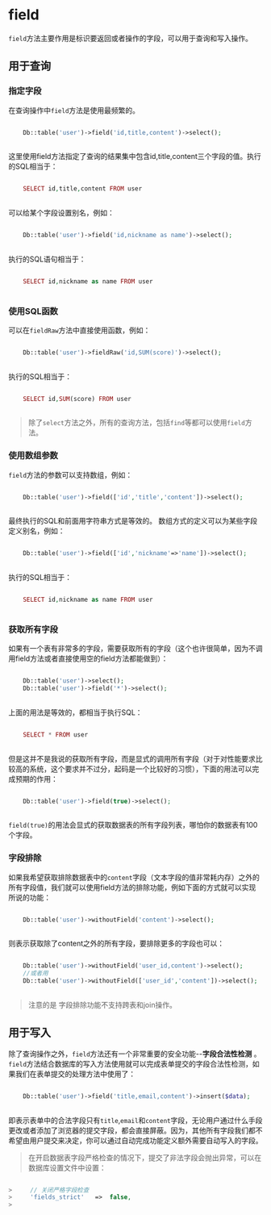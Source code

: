 # field

`field`方法主要作用是标识要返回或者操作的字段，可以用于查询和写入操作。
## 用于查询
### 指定字段
在查询操作中`field`方法是使用最频繁的。
```php

    Db::table('user')->field('id,title,content')->select();
    

```
这里使用field方法指定了查询的结果集中包含id,title,content三个字段的值。执行的SQL相当于：
```php

    SELECT id,title,content FROM user
    

```
可以给某个字段设置别名，例如：
```php

    Db::table('user')->field('id,nickname as name')->select();
    

```
执行的SQL语句相当于：
```php

    SELECT id,nickname as name FROM user
    

```
### 使用SQL函数
可以在`fieldRaw`方法中直接使用函数，例如：
```php

    Db::table('user')->fieldRaw('id,SUM(score)')->select();
    

```
执行的SQL相当于：
```php

    SELECT id,SUM(score) FROM user
    

```
> 除了`select`方法之外，所有的查询方法，包括`find`等都可以使用`field`方法。
### 使用数组参数
`field`方法的参数可以支持数组，例如：
```php

    Db::table('user')->field(['id','title','content'])->select();
    

```
最终执行的SQL和前面用字符串方式是等效的。
数组方式的定义可以为某些字段定义别名，例如：
```php

    Db::table('user')->field(['id','nickname'=>'name'])->select();
    

```
执行的SQL相当于：
```php

    SELECT id,nickname as name FROM user
    

```
### 获取所有字段
如果有一个表有非常多的字段，需要获取所有的字段（这个也许很简单，因为不调用field方法或者直接使用空的field方法都能做到）：
```php

    Db::table('user')->select();
    Db::table('user')->field('*')->select();
    

```
上面的用法是等效的，都相当于执行SQL：
```php

    SELECT * FROM user
    

```
但是这并不是我说的获取所有字段，而是显式的调用所有字段（对于对性能要求比较高的系统，这个要求并不过分，起码是一个比较好的习惯），下面的用法可以完成预期的作用：
```php

    Db::table('user')->field(true)->select();
    

```
`field(true)`的用法会显式的获取数据表的所有字段列表，哪怕你的数据表有100个字段。
### 字段排除
如果我希望获取排除数据表中的`content`字段（文本字段的值非常耗内存）之外的所有字段值，我们就可以使用field方法的排除功能，例如下面的方式就可以实现所说的功能：
```php

    Db::table('user')->withoutField('content')->select();
    

```
则表示获取除了content之外的所有字段，要排除更多的字段也可以：
```php

    Db::table('user')->withoutField('user_id,content')->select();
    //或者用
    Db::table('user')->withoutField(['user_id','content'])->select();
    

```
> 注意的是 字段排除功能不支持跨表和join操作。
## 用于写入
除了查询操作之外，`field`方法还有一个非常重要的安全功能--**字段合法性检测** 。`field`方法结合数据库的写入方法使用就可以完成表单提交的字段合法性检测，如果我们在表单提交的处理方法中使用了：
```php

    Db::table('user')->field('title,email,content')->insert($data);
    

```
即表示表单中的合法字段只有`title`,`email`和`content`字段，无论用户通过什么手段更改或者添加了浏览器的提交字段，都会直接屏蔽。因为，其他所有字段我们都不希望由用户提交来决定，你可以通过自动完成功能定义额外需要自动写入的字段。
> 在开启数据表字段严格检查的情况下，提交了非法字段会抛出异常，可以在数据库设置文件中设置：
> 
```php

>     // 关闭严格字段检查
>     'fields_strict'	=>	false,
>     

```
